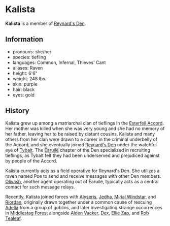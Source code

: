 # Kalista

**Kalista** is a member of [Reynard's Den](../reynards-den.md).

## Information

- pronouns: she/her
- species: tiefling
- languages: Common, Infernal, Thieves' Cant
- aliases: Raven
- height: 6'6"
- weight: 248 lbs.
- skin: purple
- hair: black
- eyes: gold

## History

Kalista grew up among a matriarchal clan of tieflings in the [Esterfell Accord](../../../societies/esterfell-accord/esterfell-accord.md). Her mother was killed when she was very young and she had no memory of her father, leaving her to be raised by distant cousins. Kalista and many others from her clan were drawn to a career in the criminal underbelly of the Accord, and she eventually joined [Reynard's Den](../reyanrds-den.md) under the watchful eye of [Tybalt](tybalt.md). The [Ëaruilë](../../../societies/esterfell-accord/earuile.md) chapter of the Den specialized in recruiting tieflings, as Tybalt felt they had been underserved and prejudiced against by people of the Accord.

Kalista currently acts as a field operative for Reynard's Den. She utilizes a raven named Poe to send and receive messages with other Den members. [Olivash](olivash.md), another agent operating out of Ëaruilë, typically acts as a central contact for such message relays.

Recently, Kalista joined forces with [Alyseris](../../esterfell-accord/citizenry/alyseris.md), [Jedha](../../esterfell-accord/citizenry/jedha.md), [Mírial Windstar](mirial-windstar.md), and [Riordan](../../esterfell-accord/citizenry/riordan.md), originally drawn together under a common cause of rescuing [Adelia](../../order-of-istus/members/adelia.md) from a group of goblins, and later investigating strange occurrences in [Middlestag Forest](../../../mote/esterfell/lenya/middlestag-forest.md) alongside [Alden Vacker](../../../societies/verdancy/citizenry/alden-vacker), [Dex](../../shorsta-halasma/members/dex.md), [Ellie Zap](../../../societies/verdancy/citizenry/ellie-zap.md), and [Rob Tealeaf](../../gilded-purse/members/rob-tealeaf.md).
